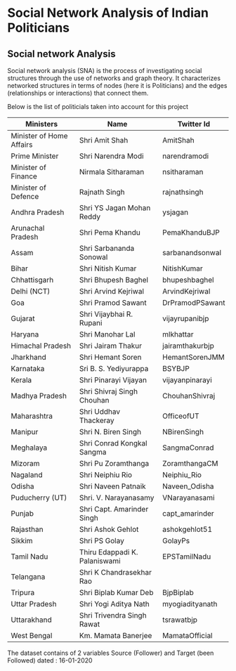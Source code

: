 # Social Network Analysis of Indian Politicians

## Social network Analysis

Social network analysis (SNA) is the process of investigating social structures through the use of networks and graph theory. It characterizes networked structures in terms of nodes (here it is Politicians) and the edges (relationships or interactions) that connect them.

Below is the list of politicials taken into account for this project

| Ministers                | Name                          | Twitter Id      |
|--------------------------|-------------------------------|-----------------|
| Minister of Home Affairs | Shri Amit Shah                | AmitShah        |
| Prime Minister           | Shri Narendra Modi            | narendramodi    |
| Minister of Finance      | Nirmala Sitharaman            | nsitharaman     |
| Minister of Defence      | Rajnath Singh                 | rajnathsingh    |
| Andhra Pradesh           | Shri YS Jagan Mohan Reddy     | ysjagan         |
| Arunachal Pradesh        | Shri Pema Khandu              | PemaKhanduBJP   |
| Assam                    | Shri Sarbananda Sonowal       | sarbanandsonwal |
| Bihar                    | Shri Nitish Kumar             | NitishKumar     |
| Chhattisgarh             | Shri Bhupesh Baghel           | bhupeshbaghel   |
| Delhi (NCT)              | Shri Arvind Kejriwal          | ArvindKejriwal  |
| Goa                      | Shri Pramod Sawant            | DrPramodPSawant |
| Gujarat                  | Shri Vijaybhai R. Rupani      | vijayrupanibjp  |
| Haryana                  | Shri Manohar Lal              | mlkhattar       |
| Himachal Pradesh         | Shri Jairam Thakur            | jairamthakurbjp |
| Jharkhand                | Shri Hemant Soren             | HemantSorenJMM  |
| Karnataka                | Sri B. S. Yediyurappa         | BSYBJP          |
| Kerala                   | Shri Pinarayi Vijayan         | vijayanpinarayi |
| Madhya Pradesh           | Shri Shivraj Singh Chouhan    | ChouhanShivraj  |
| Maharashtra              | Shri Uddhav Thackeray         | OfficeofUT      |
| Manipur                  | Shri N. Biren Singh           | NBirenSingh     |
| Meghalaya                | Shri Conrad Kongkal Sangma    | SangmaConrad    |
| Mizoram                  | Shri Pu Zoramthanga           | ZoramthangaCM   |
| Nagaland                 | Shri Neiphiu Rio              | Neiphiu_Rio     |
| Odisha                   | Shri Naveen Patnaik           | Naveen_Odisha   |
| Puducherry (UT)          | Shri. V. Narayanasamy         | VNarayanasami   |
| Punjab                   | Shri Capt. Amarinder Singh    | capt_amarinder  |
| Rajasthan                | Shri Ashok Gehlot             | ashokgehlot51   |
| Sikkim                   | Shri PS Golay                 | GolayPs         |
| Tamil Nadu               | Thiru Edappadi K. Palaniswami | EPSTamilNadu    |
| Telangana                | Shri K Chandrasekhar Rao      |                 |
| Tripura                  | Shri Biplab Kumar Deb         | BjpBiplab       |
| Uttar Pradesh            | Shri Yogi Aditya Nath         | myogiadityanath |
| Uttarakhand              | Shri Trivendra Singh Rawat    | tsrawatbjp      |
| West Bengal              | Km. Mamata Banerjee           | MamataOfficial  |

The dataset contains of 2 variables Source (Follower) and Target (been Followed) 
dated : 16-01-2020

